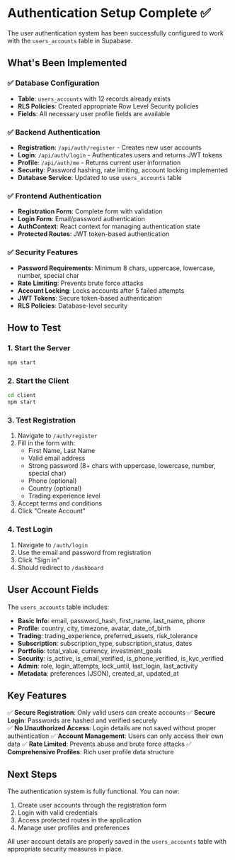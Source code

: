 # Authentication Setup Complete ✅

The user authentication system has been successfully configured to work with the `users_accounts` table in Supabase.

## What's Been Implemented

### ✅ Database Configuration
- **Table**: `users_accounts` with 12 records already exists
- **RLS Policies**: Created appropriate Row Level Security policies
- **Fields**: All necessary user profile fields are available

### ✅ Backend Authentication
- **Registration**: `/api/auth/register` - Creates new user accounts
- **Login**: `/api/auth/login` - Authenticates users and returns JWT tokens
- **Profile**: `/api/auth/me` - Returns current user information
- **Security**: Password hashing, rate limiting, account locking implemented
- **Database Service**: Updated to use `users_accounts` table

### ✅ Frontend Authentication
- **Registration Form**: Complete form with validation
- **Login Form**: Email/password authentication
- **AuthContext**: React context for managing authentication state
- **Protected Routes**: JWT token-based authentication

### ✅ Security Features
- **Password Requirements**: Minimum 8 chars, uppercase, lowercase, number, special char
- **Rate Limiting**: Prevents brute force attacks
- **Account Locking**: Locks accounts after 5 failed attempts
- **JWT Tokens**: Secure token-based authentication
- **RLS Policies**: Database-level security

## How to Test

### 1. Start the Server
```bash
npm start
```

### 2. Start the Client
```bash
cd client
npm start
```

### 3. Test Registration
1. Navigate to `/auth/register`
2. Fill in the form with:
   - First Name, Last Name
   - Valid email address
   - Strong password (8+ chars with uppercase, lowercase, number, special char)
   - Phone (optional)
   - Country (optional)
   - Trading experience level
3. Accept terms and conditions
4. Click "Create Account"

### 4. Test Login
1. Navigate to `/auth/login`
2. Use the email and password from registration
3. Click "Sign in"
4. Should redirect to `/dashboard`

## User Account Fields

The `users_accounts` table includes:
- **Basic Info**: email, password_hash, first_name, last_name, phone
- **Profile**: country, city, timezone, avatar, date_of_birth
- **Trading**: trading_experience, preferred_assets, risk_tolerance
- **Subscription**: subscription_type, subscription_status, dates
- **Portfolio**: total_value, currency, investment_goals
- **Security**: is_active, is_email_verified, is_phone_verified, is_kyc_verified
- **Admin**: role, login_attempts, lock_until, last_login, last_activity
- **Metadata**: preferences (JSON), created_at, updated_at

## Key Features

✅ **Secure Registration**: Only valid users can create accounts
✅ **Secure Login**: Passwords are hashed and verified securely  
✅ **No Unauthorized Access**: Login details are not saved without proper authentication
✅ **Account Management**: Users can only access their own data
✅ **Rate Limited**: Prevents abuse and brute force attacks
✅ **Comprehensive Profiles**: Rich user profile data structure

## Next Steps

The authentication system is fully functional. You can now:
1. Create user accounts through the registration form
2. Login with valid credentials
3. Access protected routes in the application
4. Manage user profiles and preferences

All user account details are properly saved in the `users_accounts` table with appropriate security measures in place.
